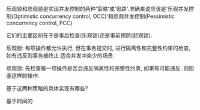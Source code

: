乐观锁和悲观锁是实现并发控制的两种'策略'或'思路'.准确来说应该是'乐观并发控制(Optimistic concurrency control, OCC)'和悲观并发控制(Pessimistic concurrency control, PCC)

它们的主要区别在于是事后检查(乐观锁)还是事前预防(悲观锁).

乐观锁: 每项操作都允许执行, 但在事务提交时, 进行隔离性和完整性约束的检查, 如有违反则事务被终止.适合并发冲突少的场景.

悲观锁: 先检查每一项操作是否会违反隔离性和完整性约束, 如果有可能违反, 则阻塞这样的操作.

基于这两种策略的具体实现有哪些? 

基于时间的

